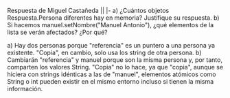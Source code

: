 Respuesta de Miguel Castañeda
|| |- a) ¿Cuántos objetos Respuesta.Persona diferentes hay en memoria? Justifique su respuesta. 
b) Si hacemos manuel.setNombre("Manuel Antonio"), ¿qué elementos de la lista se verán afectados? ¿Por qué?

a) Hay dos personas porque "referencia" es un puntero a una persona ya existente. "Copia", en cambio, solo usa los string de otra persona.
b) Cambiarán "referencia" y manuel porque son la misma persona y, por tanto, comparten los valores String. "Copia" no lo hace, ya que "copia", aunque se hiciera con strings idénticas a las de "manuel", elementos atómicos como String o int pueden existir en el mismo entorno incluso si tienen la misma información.




























